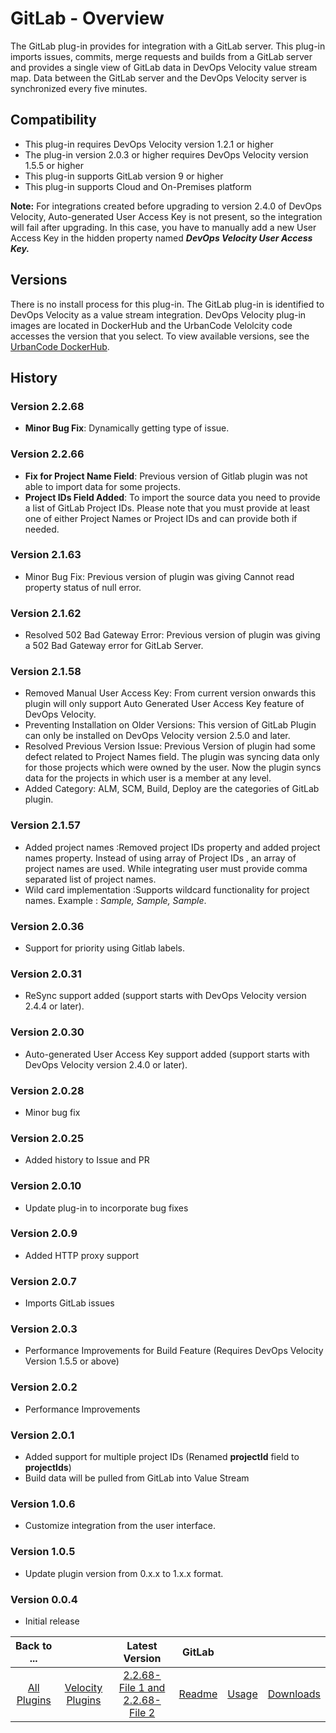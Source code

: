 
# GitLab - Overview

The GitLab plug-in provides for integration with a GitLab server. This plug-in imports issues, commits, merge requests and builds from a GitLab server and provides a single view of GitLab data in DevOps Velocity value stream map. Data between the GitLab server and the DevOps Velocity server is synchronized every five minutes.


## Compatibility

* This plug-in requires DevOps Velocity version 1.2.1 or higher
* The plug-in version 2.0.3 or higher requires DevOps Velocity version 1.5.5 or higher
* This plug-in supports GitLab version 9 or higher
* This plug-in supports Cloud and On-Premises platform

**Note:** For integrations created before upgrading to version 2.4.0 of DevOps Velocity, Auto-generated User Access Key is not present, so the integration will fail after upgrading. In this case, you have to manually add a new User Access Key in the hidden property named ***DevOps Velocity User Access Key.***

## Versions

There is no install process for this plug-in. The GitLab plug-in is identified to DevOps Velocity as a value stream integration. DevOps Velocity plug-in images are located in DockerHub and the UrbanCode Velolcity code accesses the version that you select. To view available versions, see the [UrbanCode DockerHub](https://hub.docker.com/r/urbancode/ucv-ext-gitlab/tags).

## History

### Version 2.2.68

* **Minor Bug Fix**: Dynamically getting type of issue.

### Version 2.2.66

* **Fix for Project Name Field**: Previous version of Gitlab plugin was not able to import data for some projects.
* **Project IDs Field Added**: To import the source data you need to provide a list of GitLab Project IDs. Please note that you must provide at least one of either Project Names or Project IDs and can provide both if needed.

### Version 2.1.63

* Minor Bug Fix: Previous version of plugin was giving Cannot read property status of null error.

### Version 2.1.62

* Resolved 502 Bad Gateway Error: Previous version of plugin was giving a 502 Bad Gateway error for GitLab Server.

### Version 2.1.58

* Removed Manual User Access Key: From current version onwards this plugin will only support Auto Generated User Access Key feature of DevOps Velocity.
* Preventing Installation on Older Versions: This version of GitLab Plugin can only be installed on DevOps Velocity version 2.5.0 and later.
* Resolved Previous Version Issue: Previous Version of plugin had some defect related to Project Names field. The plugin was syncing data only for those projects which were owned by the user. Now the plugin syncs data for the projects in which user is a member at any level.
* Added Category: ALM, SCM, Build, Deploy are the categories of GitLab plugin.

### Version 2.1.57

* Added project names :Removed project IDs property and added project names property. Instead of using array of Project IDs , an array of project names are used. While integrating user must provide comma separated list of project names.
* Wild card implementation :Supports wildcard functionality for project names. Example : *Sample, *Sample*, Sample*.

### Version 2.0.36

* Support for priority using Gitlab labels.

### Version 2.0.31

* ReSync support added (support starts with DevOps Velocity version 2.4.4 or later).

### Version 2.0.30

* Auto-generated User Access Key support added (support starts with DevOps Velocity version 2.4.0 or later).

### Version 2.0.28

* Minor bug fix

### Version 2.0.25

* Added history to Issue and PR

### Version 2.0.10

* Update plug-in to incorporate bug fixes

### Version 2.0.9

* Added HTTP proxy support

### Version 2.0.7

* Imports GitLab issues

### Version 2.0.3

* Performance Improvements for Build Feature (Requires DevOps Velocity Version 1.5.5 or above)

### Version 2.0.2

* Performance Improvements

### Version 2.0.1

* Added support for multiple project IDs (Renamed **projectId** field to **projectIds**)
* Build data will be pulled from GitLab into Value Stream


### Version 1.0.6

* Customize integration from the user interface.

### Version 1.0.5

* Update plugin version from 0.x.x to 1.x.x format.

### Version 0.0.4

* Initial release


|Back to ...||Latest Version|GitLab |||
| :---: | :---: | :---: | :---: | :---: | :---: |
|[All Plugins](../../index.md)|[Velocity Plugins](../README.md)|[2.2.68-File 1 ](https://raw.githubusercontent.com/UrbanCode/IBM-UCV-PLUGINS/main/files/ucv-ext-gitlab/ucv-ext-gitlab%3A2.2.68.tar.7z.001)[and 2.2.68-File 2](https://raw.githubusercontent.com/UrbanCode/IBM-UCV-PLUGINS/main/files/ucv-ext-gitlab/ucv-ext-gitlab%3A2.2.68.tar.7z.002)|[Readme](README.md)|[Usage](usage.md)|[Downloads](downloads.md)|
